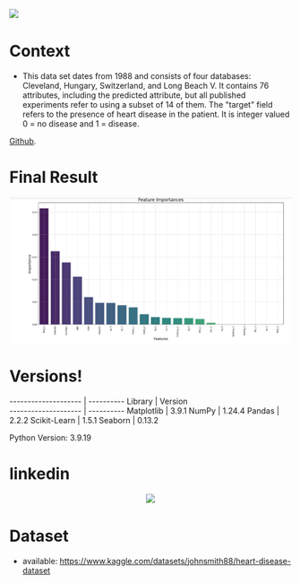 [![](https://img.shields.io/badge/Python-3.11+-blue.svg)](https://www.python.org/)
# Context
 - This data set dates from 1988 and consists of four databases: Cleveland, Hungary, Switzerland, and Long Beach V. It contains 76 attributes, including the predicted attribute, but all published experiments refer to using a subset of 14 of them. The "target" field refers to the presence of heart disease in the patient. It is integer valued 0 = no disease and 1 = disease.
 

[Github](https://github.com/ViniciusPina).


# Final Result

![pairplot](Images\image.png)


# Versions!
-------------------- | ----------
      Library        |  Version  
-------------------- | ----------
Matplotlib           |      3.9.1
NumPy                |     1.24.4
Pandas               |      2.2.2
Scikit-Learn         |      1.5.1
Seaborn              |     0.13.2

Python Version: 3.9.19

# linkedin

<div style="text-align: center;">
  <a href="https://www.linkedin.com/in/vinicius-monteiro-pina" target="_blank">
    <img src="https://img.shields.io/badge/-LinkedIn-%230077B5?style=for-the-badge&logo=linkedin&logoColor=white" target="_blank">
  </a>
</div>

# Dataset
- available:
https://www.kaggle.com/datasets/johnsmith88/heart-disease-dataset
